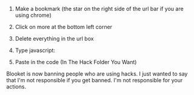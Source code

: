 1. Make a bookmark (the star on the right side of the url bar if you are using chrome)

2. Click on more at the bottom left corner

3. Delete everything in the url box

4. Type javascript:

5. Paste in the code (In The Hack Folder You Want)

Blooket is now banning people who are using hacks.
I just wanted to say that I'm not responsible if you get banned. I'm not responsible for your actions.
